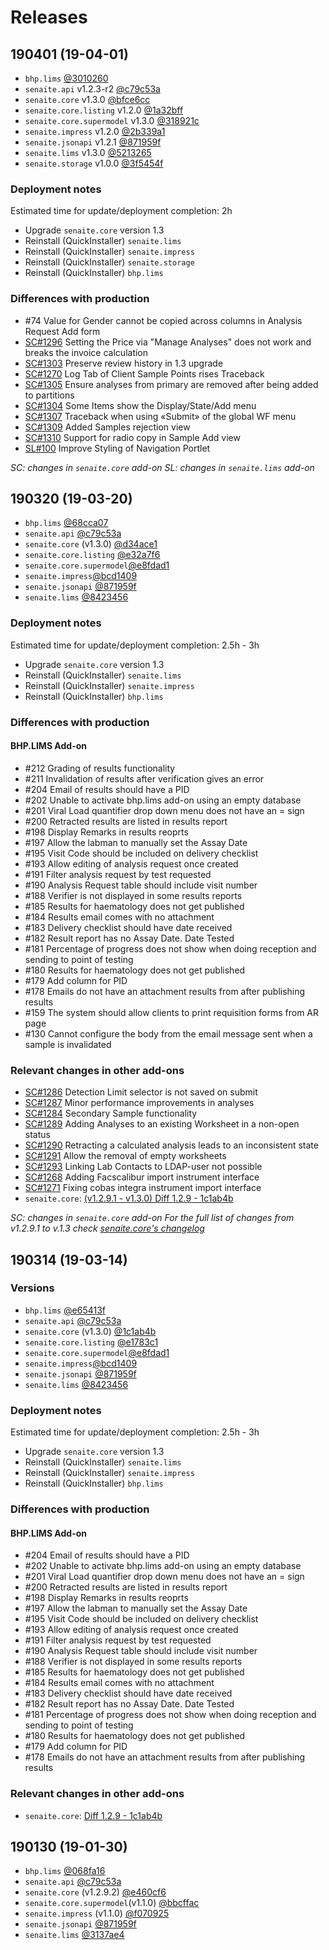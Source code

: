 # Releases

## 190401 (19-04-01)

- `bhp.lims` [@3010260](https://github.com/bhp-lims/bhp.lims/tree/30102609d5c0a5bbd1c751846d5d77b919d56ab7)
- `senaite.api` v1.2.3-r2 [@c79c53a](https://github.com/senaite/senaite.api/tree/c79c53abcbe6e3a5ab3ced86d2f455275efa20cf)
- `senaite.core` v1.3.0 [@bfce6cc](https://github.com/senaite/senaite.core/tree/bfce6cc8feb31a02b612f9141d00d4106e33fcda)
- `senaite.core.listing` v1.2.0 [@1a32bff](https://github.com/senaite/senaite.core.listing/tree/1a32bff1c8189b482cce9913df5348c7b242754b)
- `senaite.core.supermodel` v1.3.0 [@318921c](https://github.com/senaite/senaite.core.supermodel/tree/318921cba001994c9cafa6d2231623fb2b871627)
- `senaite.impress` v1.2.0 [@2b339a1](https://github.com/senaite/senaite.impress/tree/2b339a12ff9ad3c78470d6660e97964ad0b89b26)
- `senaite.jsonapi` v1.2.1 [@871959f](https://github.com/senaite/senaite.jsonapi/tree/871959f4b1c9edbb477e9456325527ca78e13ec6)
- `senaite.lims` v1.3.0 [@5213265](https://github.com/senaite/senaite.lims/tree/5213265fb14e0f85fd97af0442d3ce44b7e57500)
- `senaite.storage` v1.0.0 [@3f5454f](https://github.com/senaite/senaite.storage/tree/3f5454f28ac2917d0c504492130f2a03c1fd256e)

### Deployment notes

Estimated time for update/deployment completion: 2h

- Upgrade `senaite.core` version 1.3
- Reinstall (QuickInstaller) `senaite.lims` 
- Reinstall (QuickInstaller) `senaite.impress`
- Reinstall (QuickInstaller) `senaite.storage` 
- Reinstall (QuickInstaller) `bhp.lims`

### Differences with production

- #74 Value for Gender cannot be copied across columns in Analysis Request Add form
- [SC#1296](https://github.com/senaite/senaite.core/pull/1296) Setting the Price via "Manage Analyses" does not work and breaks the invoice calculation
- [SC#1303](https://github.com/senaite/senaite.core/pull/1303) Preserve review history in 1.3 upgrade
- [SC#1270](https://github.com/senaite/senaite.core/pull/1270) Log Tab of Client Sample Points rises Traceback
- [SC#1305](https://github.com/senaite/senaite.core/pull/1305) Ensure analyses from primary are removed after being added to partitions
- [SC#1304](https://github.com/senaite/senaite.core/pull/1304) Some Items show the Display/State/Add menu
- [SC#1307](https://github.com/senaite/senaite.core/pull/1307) Traceback when using «Submit» of the global WF menu
- [SC#1309](https://github.com/senaite/senaite.core/pull/1309) Added Samples rejection view
- [SC#1310](https://github.com/senaite/senaite.core/pull/1310) Support for radio copy in Sample Add view
- [SL#100](https://github.com/senaite/senaite.lims/pull/100) Improve Styling of Navigation Portlet

*SC: changes in `senaite.core` add-on*
*SL: changes in `senaite.lims` add-on*


## 190320 (19-03-20)

- `bhp.lims` [@68cca07](https://github.com/bhp-lims/bhp.lims/tree/68cca076fbe999f2c6465e4c6a43790d0c5593e3)
- `senaite.api` [@c79c53a](https://github.com/senaite/senaite.api/tree/c79c53abcbe6e3a5ab3ced86d2f455275efa20cf)
- `senaite.core` (v1.3.0) [@d34ace1](https://github.com/senaite/senaite.core/tree/d34ace15baa63252da530a5ed256bcaead8eb4c8)
- `senaite.core.listing` [@e32a7f6](https://github.com/senaite/senaite.core.listing/tree/e32a7f60e605604f3408bd5cdc7b35cde696648f)
- `senaite.core.supermodel`[@e8fdad1](https://github.com/senaite/senaite.core.supermodel/tree/e8fdad119025c9be2299a76e51946a7007f92177)
- `senaite.impress`[@bcd1409](https://github.com/senaite/senaite.impress/tree/bcd14095901c5118a7133480ea5b7914c43873df)
- `senaite.jsonapi` [@871959f](https://github.com/senaite/senaite.jsonapi/tree/871959f4b1c9edbb477e9456325527ca78e13ec6)
- `senaite.lims` [@8423456](https://github.com/senaite/senaite.lims/tree/8423456f46023c6859d71c71c00db9c931754a4d)

### Deployment notes

Estimated time for update/deployment completion: 2.5h - 3h

- Upgrade `senaite.core` version 1.3
- Reinstall (QuickInstaller) `senaite.lims` 
- Reinstall (QuickInstaller) `senaite.impress` 
- Reinstall (QuickInstaller) `bhp.lims`

### Differences with production

#### BHP.LIMS Add-on

- #212 Grading of results functionality
- #211 Invalidation of results after verification gives an error
- #204 Email of results should have a PID
- #202 Unable to activate bhp.lims add-on using an empty database
- #201 Viral Load quantifier drop down menu does not have an = sign
- #200 Retracted results are listed in results report
- #198 Display Remarks in results reoprts
- #197 Allow the labman to manually set the Assay Date
- #195 Visit Code should be included on delivery checklist
- #193 Allow editing of analysis request once created
- #191 Filter analysis request by test requested
- #190 Analysis Request table should include visit number
- #188 Verifier is not displayed in some results reports
- #185 Results for haematology does not get published
- #184 Results email comes with no attachment
- #183 Delivery checklist should have date received
- #182 Result report has no Assay Date. Date Tested
- #181 Percentage of progress does not show when doing reception and sending to point of testing
- #180 Results for haematology does not get published
- #179 Add column for PID
- #178 Emails do not have an attachment results from after publishing results
- #159 The system should allow clients to print requisition forms from AR page
- #130 Cannot configure the body from the email message sent when a sample is invalidated

### Relevant changes in other add-ons

- [SC#1286](https://github.com/senaite/senaite.core/pull/1286) Detection Limit selector is not saved on submit
- [SC#1287](https://github.com/senaite/senaite.core/pull/1287) Minor performance improvements in analyses
- [SC#1284](https://github.com/senaite/senaite.core/pull/1284) Secondary Sample functionality
- [SC#1289](https://github.com/senaite/senaite.core/pull/1289) Adding Analyses to an existing Worksheet in a non-open status
- [SC#1290](https://github.com/senaite/senaite.core/pull/1290) Retracting a calculated analysis leads to an inconsistent state
- [SC#1291](https://github.com/senaite/senaite.core/pull/1291) Allow the removal of empty worksheets
- [SC#1293](https://github.com/senaite/senaite.core/pull/1293) Linking Lab Contacts to LDAP-user not possible
- [SC#1268](https://github.com/senaite/senaite.core/pull/1268) Adding Facscalibur import instrument interface
- [SC#1271](https://github.com/senaite/senaite.core/pull/1271) Fixing cobas integra instrument import interface
- `senaite.core`: [(v1.2.9.1 - v1.3.0) Diff 1.2.9 - 1c1ab4b](https://github.com/senaite/senaite.core/compare/1.2.9...d34ace1)

*SC: changes in `senaite.core` add-on*
*For the full list of changes from v1.2.9.1 to v.1.3 check [senaite.core's changelog](https://github.com/senaite/senaite.core/blob/master/CHANGES.rst#changelog)*


## 190314 (19-03-14)

### Versions

- `bhp.lims` [@e65413f](https://github.com/bhp-lims/bhp.lims/tree/e65413f0b2601d8b606a434070d8ca57cd54c969)
- `senaite.api` [@c79c53a](https://github.com/senaite/senaite.api/tree/c79c53abcbe6e3a5ab3ced86d2f455275efa20cf)
- `senaite.core` (v1.3.0) [@1c1ab4b](https://github.com/senaite/senaite.core/tree/1c1ab4b0d2c8c09f89384c8e412e406fba698ac0)
- `senaite.core.listing` [@e1783c1](https://github.com/senaite/senaite.core.listing/tree/e1783c1dbce23efe4ce26a99e9ffbff372c6aaf0)
- `senaite.core.supermodel`[@e8fdad1](https://github.com/senaite/senaite.core.supermodel/tree/e8fdad119025c9be2299a76e51946a7007f92177)
- `senaite.impress`[@bcd1409](https://github.com/senaite/senaite.impress/tree/bcd14095901c5118a7133480ea5b7914c43873df)
- `senaite.jsonapi` [@871959f](https://github.com/senaite/senaite.jsonapi/tree/871959f4b1c9edbb477e9456325527ca78e13ec6)
- `senaite.lims` [@8423456](https://github.com/senaite/senaite.lims/tree/8423456f46023c6859d71c71c00db9c931754a4d)

### Deployment notes

Estimated time for update/deployment completion: 2.5h - 3h

- Upgrade `senaite.core` version 1.3
- Reinstall (QuickInstaller) `senaite.lims` 
- Reinstall (QuickInstaller) `senaite.impress` 
- Reinstall (QuickInstaller) `bhp.lims`

### Differences with production

#### BHP.LIMS Add-on

- #204 Email of results should have a PID
- #202 Unable to activate bhp.lims add-on using an empty database
- #201 Viral Load quantifier drop down menu does not have an = sign
- #200 Retracted results are listed in results report
- #198 Display Remarks in results reoprts
- #197 Allow the labman to manually set the Assay Date
- #195 Visit Code should be included on delivery checklist
- #193 Allow editing of analysis request once created
- #191 Filter analysis request by test requested
- #190 Analysis Request table should include visit number
- #188 Verifier is not displayed in some results reports
- #185 Results for haematology does not get published
- #184 Results email comes with no attachment
- #183 Delivery checklist should have date received
- #182 Result report has no Assay Date. Date Tested
- #181 Percentage of progress does not show when doing reception and sending to point of testing
- #180 Results for haematology does not get published
- #179 Add column for PID
- #178 Emails do not have an attachment results from after publishing results

### Relevant changes in other add-ons

- `senaite.core`: [Diff 1.2.9 - 1c1ab4b](https://github.com/senaite/senaite.core/compare/1.2.9...1c1ab4b#diff-db23dcd814354c954091a9b90dbfd92a)


## 190130 (19-01-30)

- `bhp.lims` [@068fa16](https://github.com/bhp-lims/bhp.lims/tree/068fa1677de3d4da89a4595cf93f69db53d13c83)
- `senaite.api` [@c79c53a](https://github.com/senaite/senaite.api/tree/c79c53abcbe6e3a5ab3ced86d2f455275efa20cf)
- `senaite.core` (v1.2.9.2) [@e460cf6](https://github.com/senaite/senaite.core/tree/e460cf662d7a64c37d086e9cc03a0abe8905143e)
- `senaite.core.supermodel`(v1.1.0) [@bbcffac](https://github.com/senaite/senaite.core.supermodel/tree/bbcffac883526daf79c8ffb8d4299116094f4e14)
- `senaite.impress` (v1.1.0) [@f070925](https://github.com/senaite/senaite.impress/tree/f0709257b6536074b8cfe05212a47565c46fb8c2)
- `senaite.jsonapi` [@871959f](https://github.com/senaite/senaite.jsonapi/tree/871959f4b1c9edbb477e9456325527ca78e13ec6)
- `senaite.lims` [@3137ae4](https://github.com/senaite/senaite.lims/tree/3137ae4b4940c50a72b30291ad45dc85b3c179ee)
